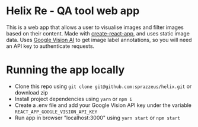 # Helix Re - QA tool web app
This is a web app that allows a user to visualise images and filter images based on their content.
Made with [create-react-app](https://github.com/facebook/create-react-app), and uses static image data.
Uses [Google Vision AI](https://cloud.google.com/vision/) to get image label annotations, so you will need an API key to authenticate requests.


# Running the app locally
- Clone this repo using `git clone git@github.com:sprazzeus/helix.git` or download zip
- Install project dependencies using `yarn` or `npm i`
- Create a .env file and add your Google Vision API key under the variable `REACT_APP_GOOGLE_VISION_API_KEY`
- Run app in browser "localhost:3000" using `yarn start` or `npm start`
